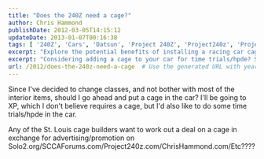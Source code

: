 ```yaml
---
title: "Does the 240Z need a cage?"
author: Chris Hammond
publishDate: 2012-03-05T14:15:12
updateDate: 2013-01-07T00:16:38
tags: [ '240Z', 'Cars', 'Datsun', 'Project 240Z', 'Project240z', 'Project240Zcom' ]
excerpt: "Explore the potential benefits of installing a racing car cage, even for a non-required class, along with possibilities for deals with St. Louis cage builders."
excerpt: "Considering adding a cage to your car for time trials/hpde? Seek a deal with St. Louis cage builders for advertising exchange. #racing #cagebuilder #StLouis"
url: /2012/does-the-240z-need-a-cage  # Use the generated URL with year
---
```

<p>Since I've decided to change classes, and not bother with most of the interior items, should I go ahead and put a cage in the car? I'll be going to XP, which I don't believe requires a cage, but I'd also like to do some time trials/hpde in the car.</p> <p>Any of the St. Louis cage builders want to work out a deal on a cage in exchange for advertising/promotion on Solo2.org/SCCAForums.com/Project240z.com/ChrisHammond.com/Etc????</p>

